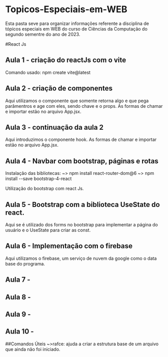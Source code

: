 # Topicos-Especiais-em-WEB
 Esta pasta seve para organizar informações referente a disciplina de tópicos especiais em WEB do curso de Ciências da Computação do segundo sementre do ano de 2023.

#React Js

## Aula 1 - criação do reactJs com o vite

Comando usado: npm create vite@latest

## Aula 2 - criação de componentes

Aqui utilizamos o componente que somente retorna algo e que pega parâmentros e age com eles, sendo chave e o props. As formas de chamar e importar estão no arquivo App.jsx.

## Aula 3 - continuação da aula 2

Aqui introduzimos o componente hook. As formas de chamar e importar estão no arquivo App.jsx.

## Aula 4 - Navbar com bootstrap, páginas e rotas

Instalação das bibliotecas:
~> npm install react-router-dom@6
~> npm install --save bootstrap-4-react

Utilização do bootstrap com react Js.

## Aula 5 - Bootstrap com a biblioteca UseState do react.

Aqui se é utilizado dos forms no bootstrap para implementar a página do usuário e o UseState para criar as const.

## Aula 6 - Implementação com o firebase

Aqui utilizamos o firebase, um serviço de nuvem da google como o data base do programa.

## Aula 7 - 


## Aula 8 - 


## Aula 9 - 


## Aula 10 - 


##Comandos Úteis
~>rafce: ajuda a criar a estrutura base de um arquivo que ainda não foi iniciado.

